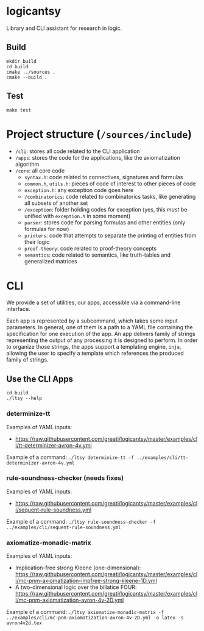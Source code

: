 # logicantsy

Library and CLI assistant for research in logic.

## Build

```
mkdir build
cd build
cmake ../sources .
cmake --build .
```

## Test

```
make test
```

# Project structure (`/sources/include`)

- `/cli`: stores all code related to the CLI application
- `/apps`: stores the code for the applications, like the axiomatization algorithm
- `/core`: all core code
    - `syntax.h`: code related to connectives, signatures and formulas
    - `common.h`, `utils.h`: pieces of code of interest to other pieces of code
    - `exception.h`: any exception code goes here
    - `/combinatorics`: code related to combinatorics tasks, like generating all subsets of another set
    - `/exception`: folder holding codes for exception (yes, this *must* be unified with `exception.h` in some moment)
    - `parser`: stores code for parsing formulas and other entities (only formulas for now)
    - `printers`: code that attempts to separate the printing of entities from their logic
    - `proof-theory`: code related to proof-theory concepts
    - `semantics`: code related to semantics, like truth-tables and generalized matrices

# CLI

We provide a set of utilities, our apps, accessible via a
command-line interface.

Each app is represented by a subcommand, which takes some
input parameters. In general, one of them is a path to
a YAML file containing the specification for one execution
of the app. An app delivers family of strings representing
the output of any processing it is designed to perform.
In order to organize those strings, the apps support a templating engine,
`inja`, allowing the user to specify a template which references
the produced family of strings.

## Use the CLI Apps
```
cd build
./ltsy --help
```

### determinize-tt
Examples of YAML inputs:
- https://raw.githubusercontent.com/greati/logicantsy/master/examples/cli/tt-determinizer-avron-4v.yml

Example of a command:
`./ltsy determinize-tt -f ../examples/cli/tt-determinizer-avron-4v.yml`

### rule-soundness-checker (needs fixes)
Examples of YAML inputs:
- https://raw.githubusercontent.com/greati/logicantsy/master/examples/cli/sequent-rule-soundness.yml

Example of a command:
`./ltsy rule-soundness-checker -f ../examples/cli/sequent-rule-soundness.yml`

### axiomatize-monadic-matrix
Examples of YAML inputs:
- Implication-free strong Kleene (one-dimensional): https://raw.githubusercontent.com/greati/logicantsy/master/examples/cli/mc-pnm-axiomatization-impfree-strong-kleene-1D.yml
- A two-dimensional logic over the billatice FOUR: https://raw.githubusercontent.com/greati/logicantsy/master/examples/cli/mc-pnm-axiomatization-avron-4v-2D.yml

Example of a command:
`./ltsy axiomatize-monadic-matrix -f ../examples/cli/mc-pnm-axiomatization-avron-4v-2D.yml -o latex -s avron4v2d.tex`
